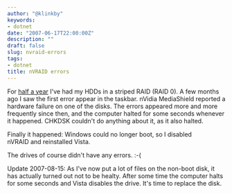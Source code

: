 ```yaml
---
author: "@klinkby"
keywords:
- dotnet
date: "2007-06-17T22:00:00Z"
description: ""
draft: false
slug: nvraid-errors
tags:
- dotnet
title: nVRAID errors
---
```



For [half a year](http://klinkby.wordpress.com/2006/12/16/striping/) I've had my HDDs in a striped RAID (RAID 0). A few months ago I saw the first error appear in the taskbar. nVidia MediaShield reported a hardware failure on one of the disks. The errors appeared more and more frequently since then, and the computer halted for some seconds whenever it happened. CHKDSK couldn't do anything about it, as it also halted.

Finally it happened: Windows could no longer boot, so I disabled nVRAID and reinstalled Vista.

The drives of course didn't have any errors. :-(

Update 2007-08-15: As I've now put a lot of files on the non-boot disk, it has actually turned out not to be healty. After some time the computer halts for some seconds and Vista disables the drive. It's time to replace the disk.

